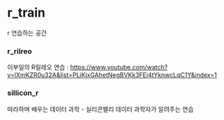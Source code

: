 # r_train
r 연습하는 공간


### r_rilreo
이부일의 R릴레오 연습 : https://www.youtube.com/watch?v=lXmKZR0u32A&list=PLiKjxGAhetNegBVKk3FEi4tYknwcLqC1Y&index=1

### sillicon_r
따라하며 배우는 데이터 과학 - 실리콘밸리 데이터 과학자가 알려주는 연습
